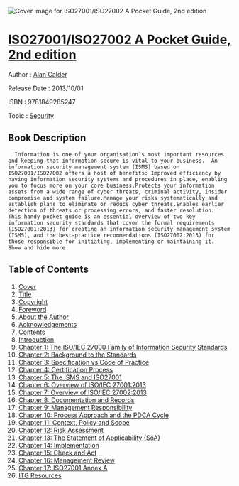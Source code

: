 ![Cover image for ISO27001/ISO27002 A Pocket Guide, 2nd edition](https://imgdetail.ebookreading.net/cover/cover/security/EB9781849285247.jpg)

[ISO27001/ISO27002 A Pocket Guide, 2nd edition](https://ebookreading.net/view/book/ISO27001%2FISO27002+A+Pocket+Guide%2C+2nd+edition-EB9781849285247_1.html "ISO27001/ISO27002 A Pocket Guide, 2nd edition")
====================================================================================================================

Author : [Alan Calder](https://ebookreading.net/search/author/Alan+Calder)

Release Date : 2013/10/01

ISBN : 9781849285247

Topic : [Security](https://ebookreading.net/search/category/security)

Book Description
-----------------

      Information is one of your organisation’s most important resources and keeping that information secure is vital to your business.  An information security management system (ISMS) based on ISO27001/ISO27002 offers a host of benefits: Improved efficiency by having information security systems and procedures in place, enabling you to focus more on your core business.Protects your information assets from a wide range of cyber threats, criminal activity, insider compromise and system failure.Manage your risks systematically and establish plans to eliminate or reduce cyber threats.Enables earlier detection of threats or processing errors, and faster resolution.  This handy pocket guide is an essential overview of two key information security standards that cover the formal requirements (ISO27001:2013) for creating an information security management system (ISMS), and the best-practice recommendations (ISO27002:2013) for those responsible for initiating, implementing or maintaining it.           Show and hide more                
Table of Contents
-----------------

1. [Cover](https://ebookreading.net/view/book/ISO27001%2FISO27002+A+Pocket+Guide%2C+2nd+edition-EB9781849285247_1.html)
1. [Title](https://ebookreading.net/view/book/ISO27001%2FISO27002+A+Pocket+Guide%2C+2nd+edition-EB9781849285247_3.html)
1. [Copyright](https://ebookreading.net/view/book/ISO27001%2FISO27002+A+Pocket+Guide%2C+2nd+edition-EB9781849285247_4.html)
1. [Foreword](https://ebookreading.net/view/book/ISO27001%2FISO27002+A+Pocket+Guide%2C+2nd+edition-EB9781849285247_5.html)
1. [About the Author](https://ebookreading.net/view/book/ISO27001%2FISO27002+A+Pocket+Guide%2C+2nd+edition-EB9781849285247_6.html)
1. [Acknowledgements](https://ebookreading.net/view/book/ISO27001%2FISO27002+A+Pocket+Guide%2C+2nd+edition-EB9781849285247_7.html)
1. [Contents](https://ebookreading.net/view/book/ISO27001%2FISO27002+A+Pocket+Guide%2C+2nd+edition-EB9781849285247_8.html)
1. [Introduction](https://ebookreading.net/view/book/ISO27001%2FISO27002+A+Pocket+Guide%2C+2nd+edition-EB9781849285247_9.html)
1. [Chapter 1: The ISO/IEC 27000 Family of Information Security Standards](https://ebookreading.net/view/book/ISO27001%2FISO27002+A+Pocket+Guide%2C+2nd+edition-EB9781849285247_10.html)
1. [Chapter 2: Background to the Standards](https://ebookreading.net/view/book/ISO27001%2FISO27002+A+Pocket+Guide%2C+2nd+edition-EB9781849285247_11.html)
1. [Chapter 3: Specification vs Code of Practice](https://ebookreading.net/view/book/ISO27001%2FISO27002+A+Pocket+Guide%2C+2nd+edition-EB9781849285247_12.html)
1. [Chapter 4: Certification Process](https://ebookreading.net/view/book/ISO27001%2FISO27002+A+Pocket+Guide%2C+2nd+edition-EB9781849285247_13.html)
1. [Chapter 5: The ISMS and ISO27001](https://ebookreading.net/view/book/ISO27001%2FISO27002+A+Pocket+Guide%2C+2nd+edition-EB9781849285247_14.html)
1. [Chapter 6: Overview of ISO/IEC 27001:2013](https://ebookreading.net/view/book/ISO27001%2FISO27002+A+Pocket+Guide%2C+2nd+edition-EB9781849285247_15.html)
1. [Chapter 7: Overview of ISO/IEC 27002:2013](https://ebookreading.net/view/book/ISO27001%2FISO27002+A+Pocket+Guide%2C+2nd+edition-EB9781849285247_16.html)
1. [Chapter 8: Documentation and Records](https://ebookreading.net/view/book/ISO27001%2FISO27002+A+Pocket+Guide%2C+2nd+edition-EB9781849285247_17.html)
1. [Chapter 9: Management Responsibility](https://ebookreading.net/view/book/ISO27001%2FISO27002+A+Pocket+Guide%2C+2nd+edition-EB9781849285247_18.html)
1. [Chapter 10: Process Approach and the PDCA Cycle](https://ebookreading.net/view/book/ISO27001%2FISO27002+A+Pocket+Guide%2C+2nd+edition-EB9781849285247_19.html)
1. [Chapter 11: Context, Policy and Scope](https://ebookreading.net/view/book/ISO27001%2FISO27002+A+Pocket+Guide%2C+2nd+edition-EB9781849285247_20.html)
1. [Chapter 12: Risk Assessment](https://ebookreading.net/view/book/ISO27001%2FISO27002+A+Pocket+Guide%2C+2nd+edition-EB9781849285247_21.html)
1. [Chapter 13: The Statement of Applicability (SoA)](https://ebookreading.net/view/book/ISO27001%2FISO27002+A+Pocket+Guide%2C+2nd+edition-EB9781849285247_22.html)
1. [Chapter 14: Implementation](https://ebookreading.net/view/book/ISO27001%2FISO27002+A+Pocket+Guide%2C+2nd+edition-EB9781849285247_23.html)
1. [Chapter 15: Check and Act](https://ebookreading.net/view/book/ISO27001%2FISO27002+A+Pocket+Guide%2C+2nd+edition-EB9781849285247_24.html)
1. [Chapter 16: Management Review](https://ebookreading.net/view/book/ISO27001%2FISO27002+A+Pocket+Guide%2C+2nd+edition-EB9781849285247_25.html)
1. [Chapter 17: ISO27001 Annex A](https://ebookreading.net/view/book/ISO27001%2FISO27002+A+Pocket+Guide%2C+2nd+edition-EB9781849285247_26.html)
1. [ITG Resources](https://ebookreading.net/view/book/ISO27001%2FISO27002+A+Pocket+Guide%2C+2nd+edition-EB9781849285247_27.html)
